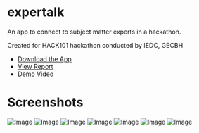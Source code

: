 # expertalk

An app to connect to subject matter experts in a hackathon.

Created for HACK101 hackathon conducted by IEDC, GECBH

- [Download the App](https://github.com/RohitEdathil/expertalk/releases/tag/v1.0.0)
- [View Report](https://docs.google.com/document/d/1yJzodiBney5KAUtiVruI49g8KgyHG21N0nNMd3YtDJ8/edit?usp=sharing)
- [Demo Video](https://drive.google.com/file/d/1H6FIWGhNnokrgtmuiY3zIAqWOSsNE7V1/view?usp=drivesdk)

# Screenshots

![Image](https://github.com/RohitEdathil/expertalk/blob/master/img/1.jpg?raw=true)
![Image](https://github.com/RohitEdathil/expertalk/blob/master/img/2.jpg?raw=true)
![Image](https://github.com/RohitEdathil/expertalk/blob/master/img/3.jpg?raw=true)
![Image](https://github.com/RohitEdathil/expertalk/blob/master/img/4.jpg?raw=true)
![Image](https://github.com/RohitEdathil/expertalk/blob/master/img/5.jpg?raw=true)
![Image](https://github.com/RohitEdathil/expertalk/blob/master/img/6.jpg?raw=true)
![Image](https://github.com/RohitEdathil/expertalk/blob/master/img/7.jpg?raw=true)
